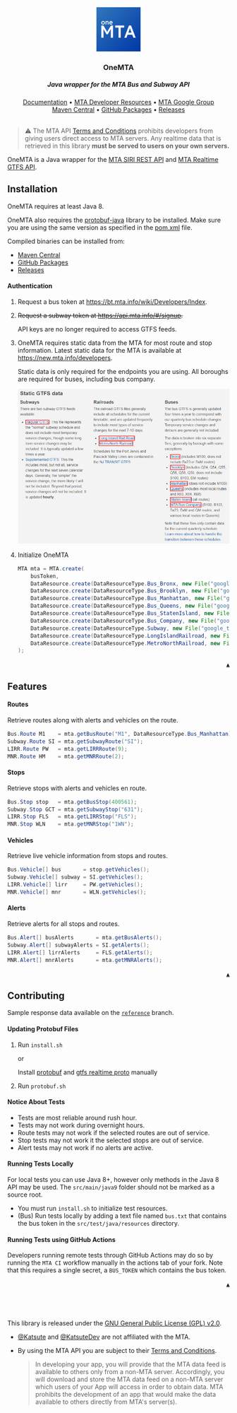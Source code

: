 <div id="top" align="center">
    <a href="https://github.com/KatsuteDev/OneMTA">
        <img src="https://raw.githubusercontent.com/KatsuteDev/OneMTA/main/assets/icon.png" alt="icon" width="100" height="100">
    </a>
    <h3>OneMTA</h3>
    <h5>Java wrapper for the MTA Bus and Subway API</h5>
    <div>
        <a href="https://docs.katsute.dev/onemta">Documentation</a>
        •
        <a href="https://new.mta.info/developers">MTA Developer Resources</a>
        •
        <a href="https://groups.google.com/g/mtadeveloperresources">MTA Google Group</a>
    <br>
        <a href="https://mvnrepository.com/artifact/dev.katsute/onemta">Maven Central</a>
        •
        <a href="https://github.com/KatsuteDev/OneMTA/packages/1221214">GitHub Packages</a>
        •
        <a href="https://github.com/KatsuteDev/OneMTA/releases">Releases</a>
    </div>
</div>

<br>

> ⚠️ The MTA API [Terms and Conditions](https://api.mta.info/#/DataFeedAgreement) prohibits developers from giving users direct access to MTA servers.
> Any realtime data that is retrieved in this library **must be served to users on your own servers.**

OneMTA is a Java wrapper for the [MTA SIRI REST API](https://bustime.mta.info/wiki/Developers/SIRIIntro) and [MTA Realtime GTFS API](https://api.mta.info/).

## Installation

OneMTA requires at least Java 8.

OneMTA also requires the [protobuf-java](https://mvnrepository.com/artifact/com.google.protobuf/protobuf-java) library to be installed. Make sure you are using the same version as specified in the [pom.xml](https://github.com/KatsuteDev/OneMTA/blob/main/pom.xml) file.

Compiled binaries can be installed from:

 * [Maven Central](https://mvnrepository.com/artifact/dev.katsute/onemta)
 * [GitHub Packages](https://github.com/KatsuteDev/OneMTA/packages/1221214)
 * [Releases](https://github.com/KatsuteDev/OneMTA/releases)

#### Authentication

 1. Request a bus token at <https://bt.mta.info/wiki/Developers/Index>.
 2. ~~Request a subway token at <https://api.mta.info/#/signup>.~~

    API keys are no longer required to access GTFS feeds.
 3. OneMTA requires static data from the MTA for most route and stop information.
    Latest static data for the MTA is available at <https://new.mta.info/developers>.

    Static data is only required for the endpoints you are using. All boroughs are required for buses, including bus company.

    [![static datafeeds](https://raw.githubusercontent.com/KatsuteDev/OneMTA/main/assets/static-gtfs-data.png)](https://new.mta.info/developers)
 4. Initialize OneMTA
    ```java
    MTA mta = MTA.create(
        busToken,
        DataResource.create(DataResourceType.Bus_Bronx, new File("google_transit_bronx.zip")),
        DataResource.create(DataResourceType.Bus_Brooklyn, new File("google_transit_brooklyn.zip")),
        DataResource.create(DataResourceType.Bus_Manhattan, new File("google_transit_manhattan.zip")),
        DataResource.create(DataResourceType.Bus_Queens, new File("google_transit_queens.zip")),
        DataResource.create(DataResourceType.Bus_StatenIsland, new File("google_transit_staten_island.zip")),
        DataResource.create(DataResourceType.Bus_Company, new File("google_transit_bus_company.zip")),
        DataResource.create(DataResourceType.Subway, new File("google_transit_subway.zip")),
        DataResource.create(DataResourceType.LongIslandRailroad, new File("google_transit_lirr.zip")),
        DataResource.create(DataResourceType.MetroNorthRailroad, new File("google_transit_mnr.zip"))
    );
    ```

<div align="right"><a href="#top"><code>▲</code></a></div>

## Features

#### Routes

Retrieve routes along with alerts and vehicles on the route.

```java
Bus.Route M1    = mta.getBusRoute("M1", DataResourceType.Bus_Manhattan);
Subway.Route SI = mta.getSubwayRoute("SI");
LIRR.Route PW   = mta.getLIRRRoute(9);
MNR.Route HM    = mta.getMNRRoute(2);
```

#### Stops

Retrieve stops with alerts and vehicles en route.

```java
Bus.Stop stop   = mta.getBusStop(400561);
Subway.Stop GCT = mta.getSubwayStop("631");
LIRR.Stop FLS   = mta.getLIRRStop("FLS");
MNR.Stop WLN    = mta.getMNRStop("1WN");
```

#### Vehicles

Retrieve live vehicle information from stops and routes.

```java
Bus.Vehicle[] bus       = stop.getVehicles();
Subway.Vehicle[] subway = SI.getVehicles();
LIRR.Vehicle[] lirr     = PW.getVehicles();
MNR.Vehicle[] mnr       = WLN.getVehicles();
```

#### Alerts

Retrieve alerts for all stops and routes.

```java
Bus.Alert[] busAlerts       = mta.getBusAlerts();
Subway.Alert[] subwayAlerts = SI.getAlerts();
LIRR.Alert[] lirrAlerts     = FLS.getAlerts();
MNR.Alert[] mnrAlerts       = mta.getMNRAlerts();
```

<div align="right"><a href="#top"><code>▲</code></a></div>

##  Contributing

Sample response data available on the [`reference`](https://github.com/KatsuteDev/OneMTA/tree/reference) branch.

#### Updating Protobuf Files

 1. Run `install.sh`

    or

    Install [protobuf](https://github.com/protocolbuffers/protobuf/releases) and [gtfs realtime proto](https://github.com/OneBusAway/onebusaway-gtfs-realtime-api/tree/master/src/main/proto/com/google/transit/realtime) manually
 2. Run `protobuf.sh`

#### Notice About Tests

 - Tests are most reliable around rush hour.
 - Tests may not work during overnight hours.
 - Route tests may not work if the selected routes are out of service.
 - Stop tests may not work it the selected stops are out of service.
 - Alert tests may not work if no alerts are active.

#### Running Tests Locally

For local tests you can use Java 8+, however only methods in the Java 8 API may be used. The `src/main/java9` folder should not be marked as a source root.

 - You must run `install.sh` to initialize test resources.
 - (Bus) Run tests locally by adding a text file named `bus.txt` that contains the bus token in the `src/test/java/resources` directory.

#### Running Tests using GitHub Actions

Developers running remote tests through GitHub Actions may do so by running the `MTA CI` workflow manually in the actions tab of your fork. Note that this requires a single secret, a `BUS_TOKEN` which contains the bus token.

<div align="right"><a href="#top"><code>▲</code></a></div>

## &nbsp;

This library is released under the [GNU General Public License (GPL) v2.0](https://github.com/KatsuteDev/OneMTA/blob/main/LICENSE).

 * [@Katsute](https://github.com/Katsute) and [@KatsuteDev](https://github.com/KatsuteDev) are not affiliated with the MTA.
 * By using the MTA API you are subject to their [Terms and Conditions](https://new.mta.info/developers/terms-and-conditions).

   > In developing your app, you will provide that the MTA data feed is available to others only from a non-MTA server. Accordingly, you will download and store the MTA data feed on a non-MTA server which users of your App will access in order to obtain data. MTA prohibits the development of an app that would make the data available to others directly from MTA's server(s).